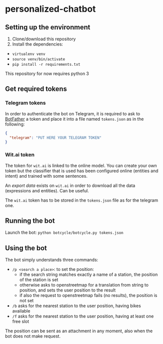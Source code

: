 # personalized-chatbot

## Setting up the environment

1. Clone/download this repository
2. Install the dependencies:
  - `virtualenv venv`
  - `source venv/bin/activate`
  - `pip install -r requirements.txt`

This repository for now requires python 3

## Get required tokens

### Telegram tokens

In order to authenticate the bot on Telegram, it is required to ask to [BotFather](https://telegram.me/BotFather) a token and place it into a file named `tokens.json` as in the following:

```json
{
  "telegram": "PUT HERE YOUR TELEGRAM TOKEN"
}
```

### Wit.ai token

The token for `wit.ai` is linked to the online model. You can create your own token but the classifier that is used has been configured online (entities and intent) and trained with some sentences.

An *export data* exists on `wit.ai` in order to download all the data (expressions and entities). Can be useful.

The `wit.ai` token has to be stored in the `tokens.json` file as for the telegram one.

## Running the bot

Launch the bot: `python botcycle/botcycle.py tokens.json`

## Using the bot

The bot simply understands three commands:

- `/p <search a place>`: to set the position:
  - if the search string matches exactly a name of a station, the position of the station is set
  - otherwise asks to openstreetmap for a translation from string to position, and sets the user position to the result
  - if also the request to openstreetmap fails (no results), the position is not set
- `/b` asks for the nearest station to the user position, having bikes available
- `/f` asks for the nearest station to the user position, having at least one free slot

The position can be sent as an attachment in any moment, also when the bot does not make request.
